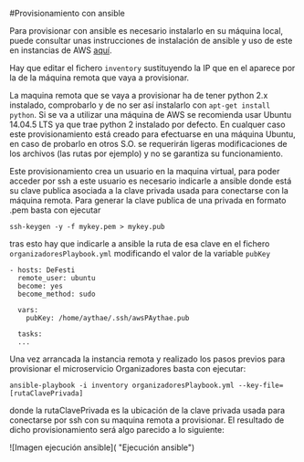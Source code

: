 #Provisionamiento con ansible

Para provisionar con ansible es necesario instalarlo en su máquina local, puede consultar unas instrucciones de instalación de ansible y uso de este en instancias de AWS [aquí](https://github.com/AythaE/Ejercicios-CC16-17/blob/master/Gestion_de_configuraciones/Ejercicio5.md).

Hay que editar el fichero `inventory` sustituyendo la IP que en el aparece por la de la máquina remota que vaya a provisionar.

La maquina remota que se vaya a provisionar ha de tener python 2.x instalado, comprobarlo y de no ser así instalarlo con `apt-get install python`. Si se va a utilizar una máquina de AWS se recomienda usar Ubuntu 14.04.5 LTS ya que trae python 2 instalado por defecto. En cualquer caso este provisionamiento está creado para efectuarse en una máquina Ubuntu, en caso de probarlo en otros S.O. se requerirán ligeras modificaciones de los archivos (las rutas por ejemplo) y no se garantiza su funcionamiento.

Este provisionamiento crea un usuario en la maquina virtual, para poder acceder por ssh a este usuario es necesario indicarle a ansible donde está su clave publica asociada a la clave privada usada para conectarse con la máquina remota. Para generar la clave publica de una privada en formato .pem basta con ejecutar 
```
ssh-keygen -y -f mykey.pem > mykey.pub
``` 
tras esto hay que indicarle a ansible la ruta de esa clave en el fichero `organizadoresPlaybook.yml` modificando el valor de la variable `pubKey`
```
- hosts: DeFesti
  remote_user: ubuntu
  become: yes
  become_method: sudo

  vars:
    pubKey: /home/aythae/.ssh/awsPAythae.pub
    
  tasks:
  ...
```

Una vez arrancada la instancia remota y realizado los pasos previos para provisionar el microservicio Organizadores basta con ejecutar: 
```
ansible-playbook -i inventory organizadoresPlaybook.yml --key-file=[rutaClavePrivada]
``` 
donde la rutaClavePrivada es la ubicación de la clave privada usada para conectarse por ssh con su maquina remota a provisionar. El resultado de dicho provisionamiento será algo parecido a lo siguiente:

![Imagen ejecución ansible]( "Ejecución ansible")